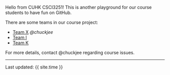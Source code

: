 Hello from CUHK CSCI3251! This is another playground for our course students to have fun on GitHub.

There are some teams in our course project:

* [Team X](https://csci3251-2021.github.io/project-team-x/ 'Team-X') _@chuckjee_
* [Team I](https://csci3251-2021.github.io/project-team-i/ 'Team-I')
* [Team K](https://csci3251-2021.github.io/project-team-k/ 'Team-K')

For more details, contact @chuckjee regarding course issues.

---
Last updated: {{ site.time }}
